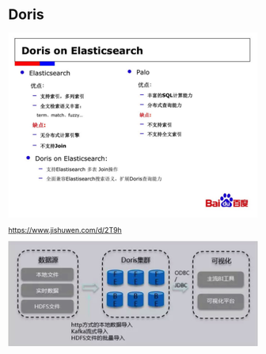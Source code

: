 # Doris

![image-20190617224654423](assets/image-20190617224654423.png)

https://www.jishuwen.com/d/2T9h

![image-20190917162130498](assets/image-20190917162130498.png)

